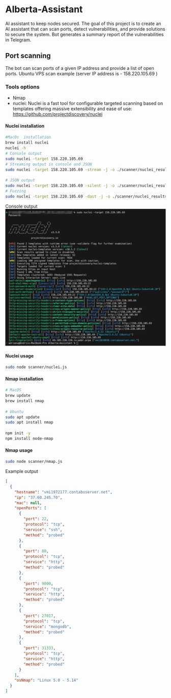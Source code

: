 # Alberta-Assistant

AI assistant to keep nodes secured. 
The goal of this project is to create an AI assistant that can scan ports, detect vulnerabilities, and provide solutions to secure the system.
Bot generates a summary report of the vulnerabilities in Telegram.

## Port scanning

The bot can scan ports of a given IP address and provide a list of open ports.
Ubuntu VPS scan example (server IP address is - 158.220.105.69 )

### Tools options

- Nmap
- nuclei: Nuclei is a fast tool for configurable targeted scanning based on templates offering massive extensibility and ease of use: https://github.com/projectdiscovery/nuclei

#### Nuclei installation

```bash
#MacOs  installation
brew install nuclei
nuclei -h
# Console output
sudo nuclei -target 158.220.105.69
# Streaming output in console and JSON
sudo nuclei -target 158.220.105.69 -stream -j -o ./scanner/nuclei_results/stream.json

# JSON output
sudo nuclei -target 158.220.105.69 -silent -j -o ./scanner/nuclei_results/test.json
# Fuzzing
sudo nuclei -target 158.220.105.69 -dast -j -o ./scanner/nuclei_results/dast.json 

```

Console output
![Alt text](docs/pics/nuclei_console_ouptu.png)

#### Nuclei usage

```bash
sudo node scanner/nuclei.js
```

#### Nmap installation

```bash
# MacOS
brew update
brew install nmap

# Ubuntu
sudo apt update
sudo apt install nmap

npm init -y
npm install node-nmap
```

#### Nmap usage

```bash
sudo node scanner/nmap.js
```

Example output

```json
[
  {
    "hostname": "vmi1972177.contaboserver.net",
    "ip": "37.60.245.70",
    "mac": null,
    "openPorts": [
      {
        "port": 22,
        "protocol": "tcp",
        "service": "ssh",
        "method": "probed"
      },
      {
        "port": 80,
        "protocol": "tcp",
        "service": "http",
        "method": "probed"
      },
      {
        "port": 9000,
        "protocol": "tcp",
        "service": "http",
        "method": "probed"
      },
      {
        "port": 27017,
        "protocol": "tcp",
        "service": "mongodb",
        "method": "probed"
      },
      {
        "port": 31333,
        "protocol": "tcp",
        "service": "http",
        "method": "probed"
      }
    ],
    "osNmap": "Linux 5.0 - 5.14"
  }
]
```
